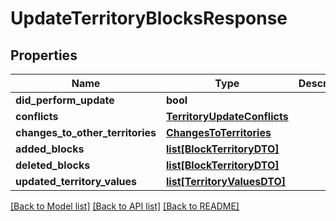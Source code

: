 # UpdateTerritoryBlocksResponse

## Properties
Name | Type | Description | Notes
------------ | ------------- | ------------- | -------------
**did_perform_update** | **bool** |  | [optional] 
**conflicts** | [**TerritoryUpdateConflicts**](TerritoryUpdateConflicts.md) |  | [optional] 
**changes_to_other_territories** | [**ChangesToTerritories**](ChangesToTerritories.md) |  | [optional] 
**added_blocks** | [**list[BlockTerritoryDTO]**](BlockTerritoryDTO.md) |  | [optional] 
**deleted_blocks** | [**list[BlockTerritoryDTO]**](BlockTerritoryDTO.md) |  | [optional] 
**updated_territory_values** | [**list[TerritoryValuesDTO]**](TerritoryValuesDTO.md) |  | [optional] 

[[Back to Model list]](../README.md#documentation-for-models) [[Back to API list]](../README.md#documentation-for-api-endpoints) [[Back to README]](../README.md)

